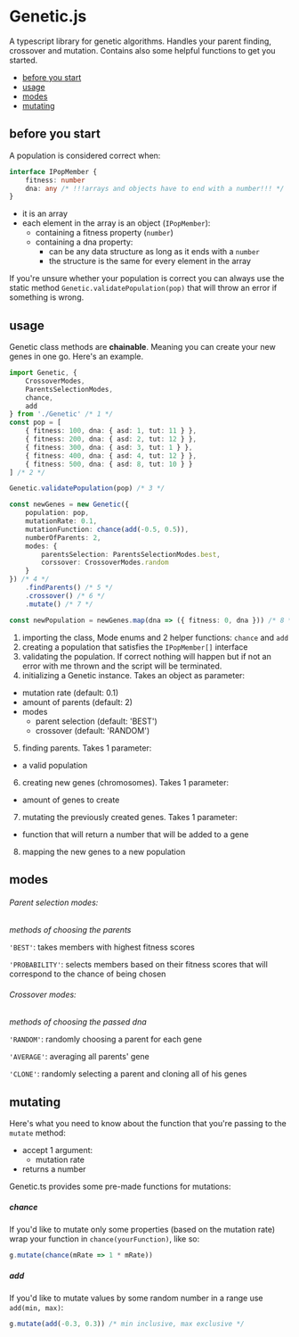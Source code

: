 # Genetic.js

A typescript library for genetic algorithms. Handles your parent finding, crossover and mutation. Contains also some helpful functions to get you started.

- [before you start](#before-you-start)
- [usage](#usage)
- [modes](#modes)
- [mutating](#mutating)

## before you start

A population is considered correct when:

```ts
interface IPopMember {
	fitness: number
	dna: any /* !!!arrays and objects have to end with a number!!! */
}
```

- it is an array
- each element in the array is an object (`IPopMember`):
  - containing a fitness property (`number`)
  - containing a dna property:
    - can be any data structure as long as it ends with a `number`
    - the structure is the same for every element in the array

If you're unsure whether your population is correct you can always use the static method `Genetic.validatePopulation(pop)` that will throw an error if something is wrong.

## usage

Genetic class methods are **chainable**. Meaning you can create your new genes in one go. Here's an example.

```ts
import Genetic, {
	CrossoverModes,
	ParentsSelectionModes,
	chance,
	add
} from './Genetic' /* 1 */
const pop = [
	{ fitness: 100, dna: { asd: 1, tut: 11 } },
	{ fitness: 200, dna: { asd: 2, tut: 12 } },
	{ fitness: 300, dna: { asd: 3, tut: 1 } },
	{ fitness: 400, dna: { asd: 4, tut: 12 } },
	{ fitness: 500, dna: { asd: 8, tut: 10 } }
] /* 2 */

Genetic.validatePopulation(pop) /* 3 */

const newGenes = new Genetic({
	population: pop,
	mutationRate: 0.1,
	mutationFunction: chance(add(-0.5, 0.5)),
	numberOfParents: 2,
	modes: {
		parentsSelection: ParentsSelectionModes.best,
		corssover: CrossoverModes.random
	}
}) /* 4 */
	.findParents() /* 5 */
	.crossover() /* 6 */
	.mutate() /* 7 */

const newPopulation = newGenes.map(dna => ({ fitness: 0, dna })) /* 8 */
```

1. importing the class, Mode enums and 2 helper functions: `chance` and `add`
2. creating a population that satisfies the `IPopMember[]` interface
3. validating the population. If correct nothing will happen but if not an error with me thrown and the script will be terminated.
4. initializing a Genetic instance. Takes an object as parameter:

- mutation rate (default: 0.1)
- amount of parents (default: 2)
- modes
	- parent selection (default: 'BEST')
	- crossover (default: 'RANDOM')

5. finding parents. Takes 1 parameter:

- a valid population

6. creating new genes (chromosomes). Takes 1 parameter:

- amount of genes to create

7. mutating the previously created genes. Takes 1 parameter:

- function that will return a number that will be added to a gene

8. mapping the new genes to a new population

## modes

###### Parent selection modes:

_methods of choosing the parents_

`'BEST'`: takes members with highest fitness scores

`'PROBABILITY'`: selects members based on their fitness scores that will correspond to the chance of being chosen

###### Crossover modes:

_methods of choosing the passed dna_

`'RANDOM'`: randomly choosing a parent for each gene

`'AVERAGE'`: averaging all parents' gene

`'CLONE'`: randomly selecting a parent and cloning all of his genes

## mutating

Here's what you need to know about the function that you're passing to the `mutate` method:

- accept 1 argument:
  - mutation rate
- returns a number

Genetic.ts provides some pre-made functions for mutations:

##### chance

If you'd like to mutate only some properties (based on the mutation rate) wrap your function in `chance(yourFunction)`, like so:

```ts
g.mutate(chance(mRate => 1 * mRate))
```

##### add

If you'd like to mutate values by some random number in a range use `add(min, max)`:

```ts
g.mutate(add(-0.3, 0.3)) /* min inclusive, max exclusive */
```
